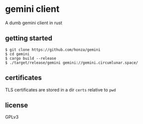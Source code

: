 # gemini client

A dumb gemini client in rust

## getting started

```
$ git clone https://github.com/honza/gemini
$ cd gemini
$ cargo build --release
$ ./target/release/gemini gemini://gemini.circumlunar.space/
```

## certificates

TLS certificates are stored in a dir `certs` relative to `pwd`

## license

GPLv3
